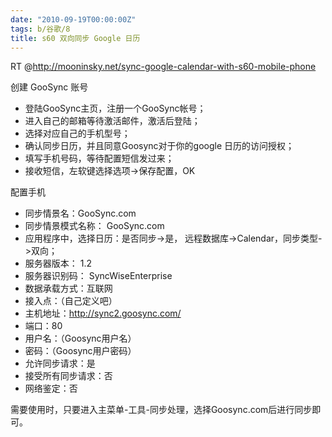 ```yaml
---
date: "2010-09-19T00:00:00Z"
tags: b/谷歌/8
title: s60 双向同步 Google 日历
---
```


RT @<http://mooninsky.net/sync-google-calendar-with-s60-mobile-phone>

创建 GooSync 账号

* 登陆GooSync主页，注册一个GooSync帐号；
* 进入自己的邮箱等待激活邮件，激活后登陆；
* 选择对应自己的手机型号；
* 确认同步日历，并且同意Goosync对于你的google 日历的访问授权；
* 填写手机号码，等待配置短信发过来；
* 接收短信，左软键选择选项->保存配置，OK

配置手机

* 同步情景名：GooSync.com
* 同步情景模式名称： GooSync.com
* 应用程序中，选择日历：是否同步->是， 远程数据库->Calendar，同步类型->双向；
* 服务器版本： 1.2
* 服务器识别码： SyncWiseEnterprise
* 数据承载方式：互联网
* 接入点：（自己定义吧）
* 主机地址：http://sync2.goosync.com/
* 端口：80
* 用户名：（Goosync用户名）
* 密码：（Goosync用户密码）
* 允许同步请求：是
* 接受所有同步请求：否
* 网络鉴定：否

需要使用时，只要进入主菜单-工具-同步处理，选择Goosync.com后进行同步即可。
